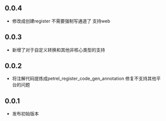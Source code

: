 ## 0.0.4

- 修改成创建register 不需要强制写通道了 支持web


## 0.0.3

- 新增了对于自定义转换和其他非核心类型的支持

## 0.0.2

- 将注解代码提炼成petrel_register_code_gen_annotation 修复不支持其他平台的问题

## 0.0.1

- 发布初始版本
